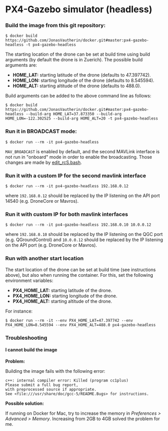 # PX4-Gazebo simulator (headless)

### Build the image from this git repository:

```
$ docker build https://github.com/JonasVautherin/docker.git#master:px4-gazebo-headless -t px4-gazebo-headless
```

The starting location of the drone can be set at build time using build arguments (by default the drone is in Zuerich). The possible build arguments are:

* __HOME_LAT:__ starting latitude of the drone (defaults to 47.397742).
* __HOME_LON:__ starting longitude of the drone (defaults to 8.545594).
* __HOME_ALT:__ starting altitude of the drone (defaults to 488.0).

Build arguments can be added to the above command line as follows:

```
$ docker build https://github.com/JonasVautherin/docker.git#master:px4-gazebo-headless --build-arg HOME_LAT=37.873350 --build-arg HOME_LON=-122.302525 --build-arg HOME_ALT=20 -t px4-gazebo-headless
```

### Run it in BROADCAST mode:

```
$ docker run --rm -it px4-gazebo-headless
```

`MAV_BROADCAST` is enabled by default, and the second MAVLink interface is not run in "onboard" mode in order to enable the broadcasting. Those changes are made by [edit_rcS.bash](edit_rcS.bash).

### Run it with a custom IP for the second mavlink interface

```
$ docker run --rm -it px4-gazebo-headless 192.168.0.12
```

where `192.168.0.12` should be replaced by the IP listening on the API port 14540 (e.g. DroneCore or Mavros).

### Run it with custom IP for both mavlink interfaces

```
$ docker run --rm -it px4-gazebo-headless 192.168.0.10 10.0.0.12
```

where `192.168.0.10` should be replaced by the IP listening on the QGC port (e.g. QGroundControl) and `10.0.0.12` should be replaced by the IP listening on the API port (e.g. DroneCore or Mavros).

### Run with another start location

The start location of the drone can be set at build time (see instructions above), but also when running the container. For this, set the following environment variables:

* __PX4_HOME_LAT:__ starting latitude of the drone.
* __PX4_HOME_LON:__ starting longitude of the drone.
* __PX4_HOME_ALT:__ starting altitude of the drone.

For instance:

```
$ docker run --rm -it --env PX4_HOME_LAT=47.397742 --env PX4_HOME_LON=8.545594 --env PX4_HOME_ALT=488.0 px4-gazebo-headless
```

### Troubleshooting

#### I cannot build the image

__Problem:__

Building the image fails with the following error:

```
c++: internal compiler error: Killed (program cc1plus)
Please submit a full bug report,
with preprocessed source if appropriate.
See <file:///usr/share/doc/gcc-5/README.Bugs> for instructions.
```

__Possible solution:__

If running on Docker for Mac, try to increase the memory in _Preferences > Advanced > Memory_. Increasing from 2GB to 4GB solved the problem for me.
